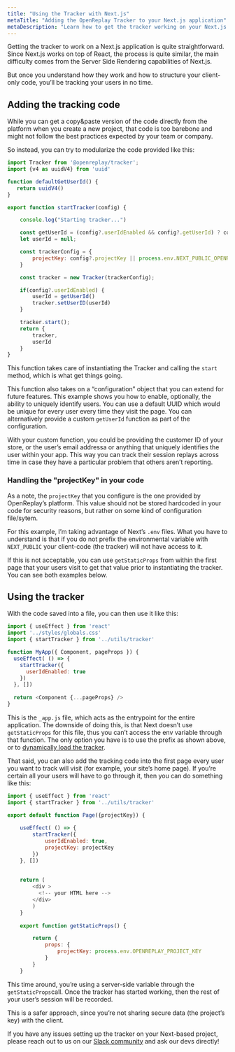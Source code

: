 ```yaml
---
title: "Using the Tracker with Next.js"
metaTitle: "Adding the OpenReplay Tracker to your Next.js application"
metaDescription: "Learn how to get the tracker working on your Next.js application"
---
```


Getting the tracker to work on a Next.js application is quite straightforward. Since Next.js works on top of React, the process is quite similar, the main difficulty comes from the Server Side Rendering capabilities of Next.js.

But once you understand how they work and how to structure your client-only code, you’ll be tracking your users in no time.

## Adding the tracking code

While you can get a copy&paste version of the code directly from the platform when you create a new project, that code is too barebone and might not follow the best practices expected by your team or company.

So instead, you can try to modularize the code provided like this:

```javascript
import Tracker from '@openreplay/tracker';
import {v4 as uuidV4} from 'uuid'

function defaultGetUserId() {
   return uuidV4() 
}

export function startTracker(config) {

    console.log("Starting tracker...")

    const getUserId = (config?.userIdEnabled && config?.getUserId) ? config.getUserId : defaultGetUserId
    let userId = null;

    const trackerConfig = {
        projectKey: config?.projectKey || process.env.NEXT_PUBLIC_OPENREPLAY_PROJECT_KEY
    }

    const tracker = new Tracker(trackerConfig);

    if(config?.userIdEnabled) {
        userId = getUserId()
        tracker.setUserID(userId)
    }

    tracker.start();
    return {
        tracker,
        userId
    }
}
```

This function takes care of instantiating the Tracker and calling the `start` method, which is what get things going.

This function also takes on a “configuration” object that you can extend for future features. This example shows you how to enable, optionally, the ability to uniquely identify users. You can use a default UUID which would be unique for every user every time they visit the page. You can alternatively provide a custom `getUserId` function as part of the configuration. 

With your custom function, you could be providing the customer ID of your store, or the user’s email addressa or anything that uniquely identifies the user within your app. This way you can track their session replays across time in case they have a particular problem that others aren’t reporting.

### Handling the "projectKey" in your code

As a note, the `projectKey` that you configure is the one provided by OpenReplay’s platform. This value should not be stored hardcoded in your code for security reasons, but rather on some kind of configuration file/sytem.

For this example, I’m taking advantage of Next’s `.env` files. What you have to understand is that if you do not prefix the environmental variable with `NEXT_PUBLIC` your client-code (the tracker) will not have access to it. 

If this is not acceptable, you can use `getStaticProps` from within the first page that your users visit to get that value prior to instantiating the tracker. You can see both examples below.

## Using the tracker

With the code saved into a file, you can then use it like this:

```javascript
import { useEffect } from 'react'
import '../styles/globals.css'
import { startTracker } from '../utils/tracker'

function MyApp({ Component, pageProps }) {
  useEffect( () => {
    startTracker({
      userIdEnabled: true
    })
  }, [])
  
  return <Component {...pageProps} />
}
```

This is the `_app.js` file, which acts as the entrypoint for the entire application. The downside of doing this, is that Next doesn’t use `getStaticProps` for this file, thus you can’t access the env variable through that function. The only option you have is to use the prefix as shown above, or to [dynamically load the tracker](https://nextjs.org/docs/advanced-features/dynamic-import).

That said, you can also add the tracking code into the first page every user you want to track will visit (for example, your site’s home page). If you’re certain all your users will have to go through it, then you can do something like this:

```javascript
import { useEffect } from 'react'
import { startTracker } from '../utils/tracker'

export default function Page({projectKey}) {
    
    useEffect( () => {
        startTracker({
            userIdEnabled: true,
            projectKey: projectKey
        })
    }, [])
    
    
    return (
        <div >
          <!-- your HTML here -->
        </div>
        )
    }
    
    export function getStaticProps() {

        return {
            props: {
                projectKey: process.env.OPENREPLAY_PROJECT_KEY
            }
        }
    }
```

This time around, you’re using a server-side variable through the `getStaticProps`call. Once the tracker has started working, then the rest of your user’s session will be recorded.

This is a safer approach, since you’re not sharing secure data (the project’s key) with the client.

If you have any issues setting up the tracker on your Next-based project, please reach out to us on our [Slack community](https://slack.openreplay.com/) and ask our devs directly!